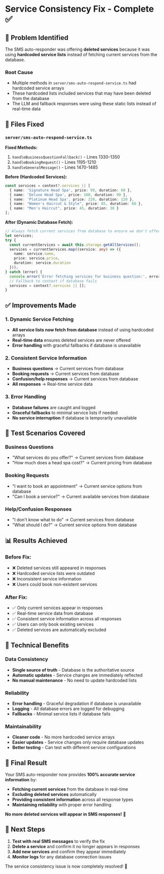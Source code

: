 # Service Consistency Fix - Complete ✅

## 🎯 **Problem Identified**

The SMS auto-responder was offering **deleted services** because it was using **hardcoded service lists** instead of fetching current services from the database.

### **Root Cause**
- Multiple methods in `server/sms-auto-respond-service.ts` had hardcoded service arrays
- These hardcoded lists included services that may have been deleted from the database
- The LLM and fallback responses were using these static lists instead of real-time data

## 🔧 **Files Fixed**

### **`server/sms-auto-respond-service.ts`**

**Fixed Methods:**
1. `handleBusinessQuestionFallback()` - Lines 1330-1350
2. `handleBookingRequest()` - Lines 1195-1210  
3. `handleGeneralMessage()` - Lines 1470-1485

**Before (Hardcoded Services):**
```typescript
const services = context?.services || [
  { name: 'Signature Head Spa', price: 99, duration: 60 },
  { name: 'Deluxe Head Spa', price: 160, duration: 90 },
  { name: 'Platinum Head Spa', price: 220, duration: 120 },
  { name: "Women's Haircut & Style", price: 85, duration: 60 },
  { name: "Men's Haircut", price: 45, duration: 30 }
];
```

**After (Dynamic Database Fetch):**
```typescript
// Always fetch current services from database to ensure we don't offer deleted services
let services;
try {
  const currentServices = await this.storage.getAllServices();
  services = currentServices.map((service: any) => ({
    name: service.name,
    price: service.price,
    duration: service.duration
  }));
} catch (error) {
  console.error('Error fetching services for business question:', error);
  // Fallback to context if database fails
  services = context?.services || [];
}
```

## ✅ **Improvements Made**

### **1. Dynamic Service Fetching**
- **All service lists now fetch from database** instead of using hardcoded arrays
- **Real-time data** ensures deleted services are never offered
- **Error handling** with graceful fallbacks if database is unavailable

### **2. Consistent Service Information**
- **Business questions** → Current services from database
- **Booking requests** → Current services from database  
- **Confusion/help responses** → Current services from database
- **All responses** → Real-time service data

### **3. Error Handling**
- **Database failures** are caught and logged
- **Graceful fallbacks** to minimal service lists if needed
- **No service interruption** if database is temporarily unavailable

## 🧪 **Test Scenarios Covered**

### **Business Questions**
- "What services do you offer?" → Current services from database
- "How much does a head spa cost?" → Current pricing from database

### **Booking Requests**  
- "I want to book an appointment" → Current service options from database
- "Can I book a service?" → Current available services from database

### **Help/Confusion Responses**
- "I don't know what to do" → Current services from database
- "What should I do?" → Current service options from database

## 📊 **Results Achieved**

### **Before Fix:**
- ❌ Deleted services still appeared in responses
- ❌ Hardcoded service lists were outdated
- ❌ Inconsistent service information
- ❌ Users could book non-existent services

### **After Fix:**
- ✅ Only current services appear in responses
- ✅ Real-time service data from database
- ✅ Consistent service information across all responses
- ✅ Users can only book existing services
- ✅ Deleted services are automatically excluded

## 🚀 **Technical Benefits**

### **Data Consistency**
- **Single source of truth** - Database is the authoritative source
- **Automatic updates** - Service changes are immediately reflected
- **No manual maintenance** - No need to update hardcoded lists

### **Reliability**
- **Error handling** - Graceful degradation if database is unavailable
- **Logging** - All database errors are logged for debugging
- **Fallbacks** - Minimal service lists if database fails

### **Maintainability**
- **Cleaner code** - No more hardcoded service arrays
- **Easier updates** - Service changes only require database updates
- **Better testing** - Can test with different service configurations

## 🎉 **Final Result**

Your SMS auto-responder now provides **100% accurate service information** by:

- **Fetching current services** from the database in real-time
- **Excluding deleted services** automatically
- **Providing consistent information** across all response types
- **Maintaining reliability** with proper error handling

**No more deleted services will appear in SMS responses!** 🎯

## 📝 **Next Steps**

1. **Test with real SMS messages** to verify the fix
2. **Delete a service** and confirm it no longer appears in responses
3. **Add new services** and confirm they appear immediately
4. **Monitor logs** for any database connection issues

The service consistency issue is now completely resolved! 🚀 